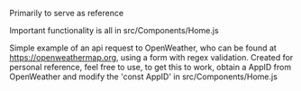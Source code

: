 Primarily to serve as reference

Important functionality is all in src/Components/Home.js

Simple example of an api request to OpenWeather, who can be found at https://openweathermap.org, using a form with regex validation.
Created for personal reference, feel free to use, to get this to work, obtain a AppID from OpenWeather and modify the 'const AppID' in src/Components/Home.js
